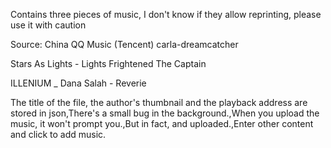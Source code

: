 Contains three pieces of music, I don't know if they allow reprinting, please use it with caution

Source: China QQ Music (Tencent)
carla-dreamcatcher

Stars As Lights - Lights Frightened The Captain

ILLENIUM _ Dana Salah - Reverie

The title of the file, the author's thumbnail and the playback address are stored in json,There's a small bug in the background.,When you upload the music, it won't prompt you.,But in fact, and uploaded.,Enter other content and click to add music.

